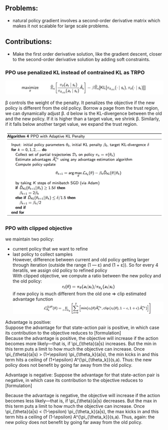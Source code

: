 ## Problems:
-  natural policy gradient involves a second-order derivative matrix which makes it not scalable for large scale problems.

## Contributions:
- Make the first order derivative solution, like the gradient descent, closer to the second-order derivative solution by adding soft constraints.

### PPO use penalized KL instead of contrained KL as TRPO
![MM algo](./TRPO/PPO_panalty.jpeg)


β controls the weight of the penalty. It penalizes the objective if the new policy is different from the old policy. Borrow a page from the trust region, we can dynamically adjust β. d below is the KL-divergence between the old and the new policy. If it is higher than a target value, we shrink β. Similarly, if it falls below another target value, we expand the trust region.

![MM algo](./TRPO/PPO_KL_Penalty.png)

### PPO with clipped objective
we maintain two policy:
- current policy that we want to refine
- last policy to collect samples  
However, difference between current and old policy getting larger through iteration (outside the range (1 — ε) and (1 + ε)). So for every 4 iteratils, we assign old policy to refined policy  
With clipped objective, we compute a ratio between the new policy and the old policy:   
![MM algo](./TRPO/clipped_objective.png)
if new policy is much different from the old one => clip estimated advantage function
![MM algo](./TRPO/clip_ojbective.png)

Advantage is positive:  
Suppose the advantage for that state-action pair is positive, in which case its contribution to the objective reduces to [formulation]  
Because the advantage is positive, the objective will increase if the action becomes more likely—that is, if \pi_{\theta}(a|s) increases. But the min in this term puts a limit to how much the objective can increase. Once \pi_{\theta}(a|s) > (1+\epsilon) \pi_{\theta_k}(a|s), the min kicks in and this term hits a ceiling of (1+\epsilon) A^{\pi_{\theta_k}}(s,a). Thus: the new policy does not benefit by going far away from the old policy.

Advantage is negative: 
Suppose the advantage for that state-action pair is negative, in which case its contribution to the objective reduces to [formulation] 

Because the advantage is negative, the objective will increase if the action becomes less likely—that is, if \pi_{\theta}(a|s) decreases. But the max in this term puts a limit to how much the objective can increase. Once \pi_{\theta}(a|s) < (1-\epsilon) \pi_{\theta_k}(a|s), the max kicks in and this term hits a ceiling of (1-\epsilon) A^{\pi_{\theta_k}}(s,a). Thus, again: the new policy does not benefit by going far away from the old policy.